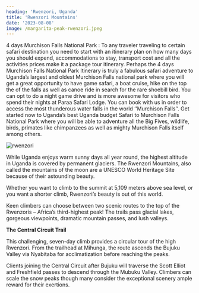 ```yaml
---
heading: 'Rwenzori, Uganda'
title: 'Rwenzori Mountains'
date: '2023-08-08'
image: /margarita-peak-rwenzori.jpeg
---
```


4 days Murchison Falls National Park : To any traveler traveling to certain safari destination you need to start with an itinerary plan on how many days you should expend, accommodations to stay, transport cost and all the activities prices make it a package tour itinerary. Perhaps the 4 days Murchison Falls National Park Itinerary is truly a fabulous safari adventure to Uganda’s largest and oldest Murchison Falls national park where you will get a great opportunity to have game safari, a boat cruise, hike on the top the of the falls as well as canoe ride in search for the rare shoebill bird. You can opt to do a night game drive and is more awesome for visitors who spend their nights at Paraa Safari Lodge. You can book with us in order to access the most thunderous water falls in the world ‘’Murchison Falls’’. Get started now to Uganda’s best Uganda budget Safari to Murchison Falls National Park where you will be able to adventure all the Big Fives, wildlife, birds, primates like chimpanzees as well as mighty Murchison Falls itself among others.

![rwenzori](/rwenzori-1.jpeg)

While Uganda enjoys warm sunny days all year round, the highest altitude in Uganda is covered by permanent glaciers. The Rwenzori Mountains, also called the mountains of the moon are a UNESCO World Heritage Site because of their astounding beauty.

Whether you want to climb to the summit at 5,109 meters above sea level, or you want a shorter climb, Rwenzori’s beauty is out of this world.

Keen climbers can choose between two scenic routes to the top of the Rwenzoris – Africa’s third-highest peak! The trails pass glacial lakes, gorgeous viewpoints, dramatic mountain passes, and lush valleys.

**The Central Circuit Trail**

This challenging, seven-day climb provides a circular tour of the high Rwenzori. From the trailhead at Mihunga, the route ascends the Bujuku Valley via Nyabitaba for acclimatization before reaching the peaks.

Clients joining the Central Circuit after Bujuku will traverse the Scott Elliot and Freshfield passes to descend through the Mubuku Valley. Climbers can scale the snow peaks though many consider the exceptional scenery ample reward for their exertions.
